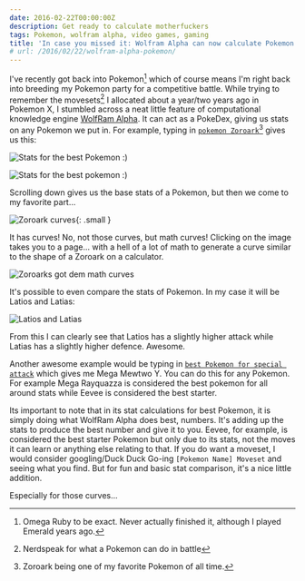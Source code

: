 ```yaml
---
date: 2016-02-22T00:00:00Z
description: Get ready to calculate motherfuckers
tags: Pokemon, wolfram alpha, video games, gaming
title: 'In case you missed it: Wolfram Alpha can now calculate Pokemon'
# url: /2016/02/22/wolfram-alpha-pokemon/
---
```


I've recently got back into Pokemon[^1] which of course means I'm right back into breeding my Pokemon party for a competitive battle. While trying to remember the movesets[^2] I allocated about a year/two years ago in Pokemon X, I stumbled across a neat little feature of computational knowledge engine [WolfRam Alpha](http://www.wolframalpha.com/). It can act as a PokeDex, giving us stats on any Pokemon we put in. For example, typing in [```pokemon Zoroark```](http://www.wolframalpha.com/input/?i=Pokemon+Zoroark)[^3] gives us this: 

![Stats for the best Pokemon :)](/images/zoroark1.png)

![Stats for the best pokemon :)](/images/zoroark2.png)

Scrolling down gives us the base stats of a Pokemon, but then we come to my favorite part...

![Zoroark curves](/images/zoroarkcurves1.png){: .small }

It has curves! No, not those curves, but math curves! Clicking on the image takes you to a page... with a hell of a lot of math to generate a curve similar to the shape of a Zoroark on a calculator. 

![Zoroarks got dem math curves](/images/zoroarkcurves2.png)

It's possible to even compare the stats of Pokemon. In my case it will be Latios and Latias:

![Latios and Latias](/images/lnl.png)

From this I can clearly see that Latios has a slightly higher attack while Latias has a slightly higher defence. Awesome.

Another awesome example would be typing in [```best Pokemon for special attack```](http://www.wolframalpha.com/input/?i=Best+Pokemon+for+Special+Attack) which gives me Mega Mewtwo Y. You can do this for any Pokemon. For example Mega Rayquazza is considered the best pokemon for all around stats while Eevee is considered the best starter. 

Its important to note that in its stat calculations for best Pokemon, it is simply doing what WolfRam Alpha does best, numbers. It's adding up the stats to produce the best number and give it to you. Eevee, for example, is considered the best starter Pokemon but only due to its stats, not the moves it can learn  or anything else relating to that. If you do want a moveset, I would consider googling/Duck Duck Go-ing ```[Pokemon Name] Moveset``` and seeing what you find. But for fun and basic stat comparison, it's a nice little addition.

Especially for those curves...





[^1]: Omega Ruby to be exact. Never actually finished it, although I played Emerald years ago.
[^2]: Nerdspeak for what a Pokemon can do in battle
[^3]: Zoroark being one of my favorite Pokemon of all time.